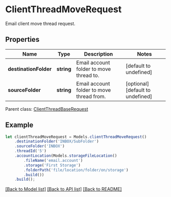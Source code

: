# ClientThreadMoveRequest

Email client move thread request.             

## Properties
Name | Type | Description | Notes
---- | ---- | ----------- | -----
**destinationFolder** | **string** | Email account folder to move thread to.              | [default to undefined]
**sourceFolder** | **string** | Email account folder to move thread from.              | [optional] [default to undefined]

 Parent class: [ClientThreadBaseRequest](ClientThreadBaseRequest.md)


## Example
```typescript
let clientThreadMoveRequest = Models.clientThreadMoveRequest()
    .destinationFolder('INBOX/SubFolder')
    .sourceFolder('INBOX')
    .threadId('5')
    .accountLocation(Models.storageFileLocation()
        .fileName('email.account')
        .storage('First Storage')
        .folderPath('file/location/folder/on/storage')
        .build())
    .build();
```


[[Back to Model list]](README.md#documentation-for-models) [[Back to API list]](README.md#documentation-for-api-endpoints) [[Back to README]](README.md)
